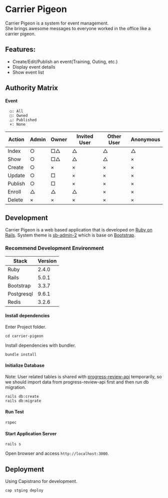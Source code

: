 # Carrier Pigeon

Carrier Pigeon is a system for event management.  
She brings awesome messages to everyone worked in the office like a carrier pigeon.  

## Features:

* Create/Edit/Publish an event(Training, Outing, etc.)
* Display event details
* Show event list

## Authority Matrix

#### Event

```
  ○: All
  □: Owned
  △: Published
  ×: None
```

| Action | Admin | Owner | Invited User | Other User | Anonymous |
| --- | --- | --- | --- | --- | --- |
| Index| ○ | □△ | △ | △ | △ |
| Show | ○ | □△ | △ | △ | × |
| Create | ○ | × | × | × | ×|
| Update | ○ | □ | × | × | ×|
| Publish | ○ | □ | × | × | ×|
| Enroll | △ | △ | △ | × | ×|
| Delete | × | × | × | × | ×|


## Development

Carrier Pigeon is a web based application that is developed on [Ruby on Rails](https://github.com/rails/rails).
System theme is [sb-admin-2](https://github.com/BlackrockDigital/startbootstrap-sb-admin-2) which is base on [Bootstrap](http://getbootstrap.com/).

### Recommend Development Environment

| Stack | Version |
| -------- | ------- |
| Ruby| 2.4.0 |
| Rails| 5.0.1 |
| Bootstrap| 3.3.7 |
| Postgresql| 9.6.1 |
| Redis| 3.2.6 |

#### Install dependencies

Enter Project folder.

    cd carrier-pigeon

Install dependencies with bundler.

    bundle install

#### Initialize Database

Note: User related tables is shared with [progress-review-api](https://git.xogrp.com/GZ-Odyssey/progress-review-api) temporarily, so we should import data from progress-review-api first and then run db migration.

    rails db:create
    rails db:migrate

#### Run Test

    rspec

#### Start Application Server

    rails s

Open browser and access `http://localhost:3000`.

## Deployment

Using Capistrano for development.

    cap stging deploy
